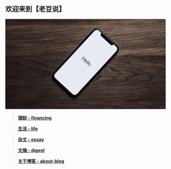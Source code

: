 ## 欢迎来到【老豆说】

![hello](./img/hello.jpg)

> [**理财 - financing**](./about-blog/为什么要建一个自己的网站.md)

> [**生活 - life**](./life/index.md)

> [**杂文 - essay**](./life/index.md)

> [**文摘 - digest**](./life/index.md)

> [**关于博客 - about-blog**](./about-blog/index.md)